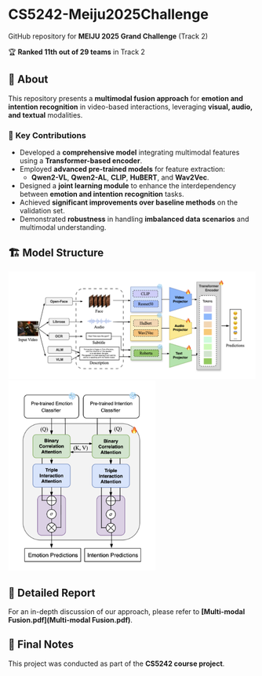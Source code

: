 # CS5242-Meiju2025Challenge
GitHub repository for **MEIJU 2025 Grand Challenge** (Track 2)

🏆 **Ranked 11th out of 29 teams** in Track 2

## 📌 About
This repository presents a **multimodal fusion approach** for **emotion and intention recognition** in video-based interactions, leveraging **visual, audio, and textual** modalities.

### 🔬 **Key Contributions**
- Developed a **comprehensive model** integrating multimodal features using a **Transformer-based encoder**.
- Employed **advanced pre-trained models** for feature extraction:
  - **Qwen2-VL**, **Qwen2-AL**, **CLIP**, **HuBERT**, and **Wav2Vec**.
- Designed a **joint learning module** to enhance the interdependency between **emotion and intention recognition** tasks.
- Achieved **significant improvements over baseline methods** on the validation set.
- Demonstrated **robustness** in handling **imbalanced data scenarios** and multimodal understanding.

## 🏗 **Model Structure**

<img src="fig1.png" width="800px">
<img src="fig2.png" width="300px">

## 📖 **Detailed Report**
For an in-depth discussion of our approach, please refer to **[Multi-modal Fusion.pdf](Multi-modal Fusion.pdf)**.

## 🔧 **Final Notes**
This project was conducted as part of the **CS5242 course project**.

